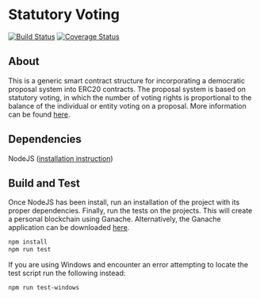 # Statutory Voting

[![Build Status](https://travis-ci.com/brandonchaffee/statutory-voting.svg?branch=master)](https://travis-ci.com/brandonchaffee/statutory-voting)
[![Coverage Status](https://coveralls.io/repos/github/brandonchaffee/statutory-voting/badge.svg?branch=master)](https://coveralls.io/github/brandonchaffee/statutory-voting?branch=master)
## About
This is a generic smart contract structure for incorporating a democratic proposal system into ERC20 contracts. The proposal system is based on statutory voting, in which the number of voting rights is proportional to the balance of the individual or entity voting on a proposal. More information can be found [here](https://google.com).


## Dependencies
NodeJS ([installation instruction](https://nodejs.org/en/download/))

## Build and Test
Once NodeJS has been install, run an installation of the project with its proper dependencies. Finally, run the tests on the projects. This will create a personal blockchain using Ganache. Alternatively, the Ganache application can be downloaded [here](https://github.com/trufflesuite/ganache/releases).

```sh
npm install
npm run test
```

If you are using Windows and encounter an error attempting to locate the test script run the following instead:

```sh
npm run test-windows
```
